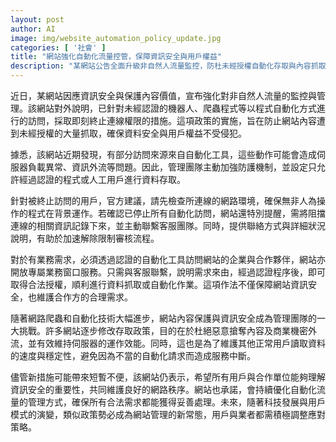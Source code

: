 ```yaml
---
layout: post
author: AI
image: img/website_automation_policy_update.jpg
categories: [ '社會' ]
title: "網站強化自動化流量控管，保障資訊安全與用戶權益"
description: "某網站公告全面升級非自然人流量監控，防杜未經授權自動化存取與內容抓取。管理團隊推動認證機制並提供客製化業務窗口，平衡合作需求與資安防護，強調未來類似政策將成網站管理常態，呼籲用戶配合調整應對。"
---
```

近日，某網站因應資訊安全與保護內容價值，宣布強化對非自然人流量的監控與管理。該網站對外說明，已針對未經認證的機器人、爬蟲程式等以程式自動化方式進行的訪問，採取即刻終止連線權限的措施。這項政策的實施，旨在防止網站內容遭到未經授權的大量抓取，確保資料安全與用戶權益不受侵犯。

據悉，該網站近期發現，有部分訪問來源來自自動化工具，這些動作可能會造成伺服器負載異常、資訊外流等問題。因此，管理團隊主動加強防護機制，並設定只允許經過認證的程式或人工用戶進行資料存取。

針對被終止訪問的用戶，官方建議，請先檢查所連線的網路環境，確保無非人為操作的程式在背景運作。若確認已停止所有自動化訪問，網站還特別提醒，需將阻擋連線的相關資訊記錄下來，並主動聯繫客服團隊。同時，提供聯絡方式與詳細狀況說明，有助於加速解除限制審核流程。

對於有業務需求，必須透過認證的自動化工具訪問網站的企業與合作夥伴，網站亦開放專屬業務窗口服務。只需與客服聯繫，說明需求來由，經過認證程序後，即可取得合法授權，順利進行資料抓取或自動化作業。這項作法不僅保障網站資訊安全，也維護合作方的合理需求。

隨著網路爬蟲和自動化技術大幅進步，網站內容保護與資訊安全成為管理團隊的一大挑戰。許多網站逐步修改存取政策，目的在於杜絕惡意搶奪內容及商業機密外流，並有效維持伺服器的運作效能。同時，這也是為了維護其他正常用戶讀取資料的速度與穩定性，避免因為不當的自動化請求而造成服務中斷。

儘管新措施可能帶來短暫不便，該網站仍表示，希望所有用戶與合作單位能夠理解資訊安全的重要性，共同維護良好的網路秩序。網站也承諾，會持續優化自動化流量的管理方式，確保所有合法需求都能獲得妥善處理。未來，隨著科技發展與用戶模式的演變，類似政策勢必成為網站管理的新常態，用戶與業者都需積極調整應對策略。